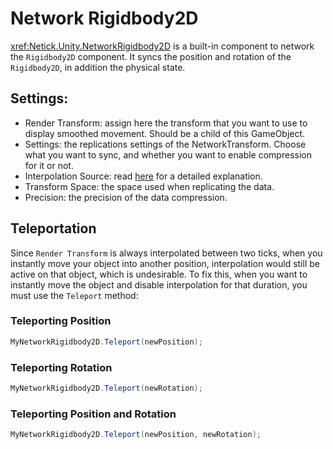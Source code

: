 # Network Rigidbody2D

<xref:Netick.Unity.NetworkRigidbody2D> is a built-in component to network the `Rigidbody2D` component. It syncs the position and rotation of the `Rigidbody2D`, in addition the physical state.

## Settings:

- Render Transform: assign here the transform that you want to use to display smoothed movement. Should be a child of this GameObject.
- Settings: the replications settings of the NetworkTransform. Choose what you want to sync, and whether you want to enable compression for it or not.
- Interpolation Source: read [here](../interpolation.md#interpolation-source) for a detailed explanation.
- Transform Space: the space used when replicating the data.
- Precision: the precision of the data compression. 

## Teleportation

Since `Render Transform` is always interpolated between two ticks, when you instantly move your object into another position, interpolation would still be active on that object, which is undesirable. To fix this, when you want to instantly move the object and disable interpolation for that duration, you must use the `Teleport` method:

### Teleporting Position
```csharp
MyNetworkRigidbody2D.Teleport(newPosition);
```

### Teleporting Rotation
```csharp
MyNetworkRigidbody2D.Teleport(newRotation);
```

### Teleporting Position and Rotation
```csharp
MyNetworkRigidbody2D.Teleport(newPosition, newRotation);
```